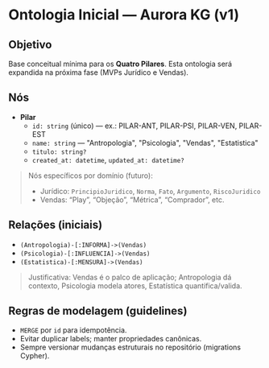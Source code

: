 # Ontologia Inicial — Aurora KG (v1)

## Objetivo
Base conceitual mínima para os **Quatro Pilares**. Esta ontologia será expandida na próxima fase (MVPs Jurídico e Vendas).

## Nós
- **Pilar**
  - `id: string` (único) — ex.: PILAR-ANT, PILAR-PSI, PILAR-VEN, PILAR-EST
  - `name: string` — "Antropologia", "Psicologia", "Vendas", "Estatistica"
  - `titulo: string?`
  - `created_at: datetime`, `updated_at: datetime?`

> Nós específicos por domínio (futuro):
> - Jurídico: `PrincipioJuridico`, `Norma`, `Fato`, `Argumento`, `RiscoJuridico`
> - Vendas: “Play”, “Objeção”, “Métrica”, “Comprador”, etc.

## Relações (iniciais)
- `(Antropologia)-[:INFORMA]->(Vendas)`
- `(Psicologia)-[:INFLUENCIA]->(Vendas)`
- `(Estatistica)-[:MENSURA]->(Vendas)`

> Justificativa: Vendas é o palco de aplicação; Antropologia dá contexto, Psicologia modela atores, Estatística quantifica/valida.

## Regras de modelagem (guidelines)
- `MERGE` por `id` para idempotência.
- Evitar duplicar labels; manter propriedades canônicas.
- Sempre versionar mudanças estruturais no repositório (migrations Cypher).
